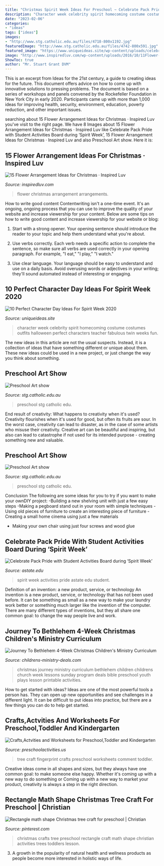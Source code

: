 ```yaml
---
title: "Christmas Spirit Week Ideas For Preschool ~ Celebrate Pack Pride With Student Activities Board During ‘spirit Week’"
description: "Character week celebrity spirit homecoming costume costumes outfits halloween perfect characters teacher fabulous twin weeks fun"
date: "2023-02-06"
categories:
- "ideas"
tags: ["ideas"]
images:
- "http://www.stg.catholic.edu.au/files/4718-800x1192.jpg"
featuredImage: "http://www.stg.catholic.edu.au/files/4742-800x591.jpg"
featured_image: "https://www.uniqueideas.site/wp-content/uploads/celebrity-character-day-high-school-homecoming-pinterest-5.jpg"
image: "http://www.inspiredluv.com/wp-content/uploads/2016/10/11Flower-Arrangements-for-Christmas.jpg"
ShowToc: true
author: "Mr. Stuart Grant DVM"
---
```



This is an excerpt from Ideas for the 21st century, a guide to creating ideas for the future. This document offers advice on how to come up with innovative solutions to pressing problems. The document is based on a series of workshops and panels convened by the Rockefeller Foundation in New York City in early 2020. Participants came up with more than 1,000 ideas for improving health, security, environment, education, poverty reduction, and other important issues.

	

		
searching about 15 Flower Arrangement Ideas for Christmas · Inspired Luv you've visit to the right page. We have 8 Images about 15 Flower Arrangement Ideas for Christmas · Inspired Luv like Celebrate Pack Pride with Student Activities Board during ‘Spirit Week’, 15 Flower Arrangement Ideas for Christmas · Inspired Luv and also Preschool Art show. Here it is:
		
    
## 15 Flower Arrangement Ideas For Christmas · Inspired Luv

<img loading=lazy src="http://www.inspiredluv.com/wp-content/uploads/2016/10/11Flower-Arrangements-for-Christmas.jpg" onerror="this.onerror=null;this.src='https://tse2.mm.bing.net/th?id=OIP._TsQvb-E2ANgaeuCzqjWfwHaJ4&amp;pid=15.1';" alt="15 Flower Arrangement Ideas for Christmas · Inspired Luv">

_Source: inspiredluv.com_

>flower christmas arrangement arrangements. 

	

How to write good content
Contentwriting isn't a one-time event. It's an ongoing, ongoing process that you can use to improve the quality of your website and increase viewership for your content. Below are some tips on how to write good content and increase viewership for your website or blog: 
1) Start with a strong opener. Your opening sentence should introduce the reader to your topic and help them understand what you're about. 

2) Use verbs correctly. Each verb needs a specific action to complete the sentence, so make sure all verbs are used correctly in your opening paragraph. For example, "I eat," "I play," "I watch." 

3) Use clear language. Your language should be easy to understand and use on a daily basis. Avoid overusing words or adjectives in your writing; they'll sound automated instead of interesting or engaging.

    
## 10 Perfect Character Day Ideas For Spirit Week 2020

<img loading=lazy src="https://www.uniqueideas.site/wp-content/uploads/celebrity-character-day-high-school-homecoming-pinterest-5.jpg" onerror="this.onerror=null;this.src='https://tse3.mm.bing.net/th?id=OIP.foX-Gn5FL4Swvm9XKtCVDQHaLH&amp;pid=15.1';" alt="10 Perfect Character Day Ideas For Spirit Week 2020">

_Source: uniqueideas.site_

>character week celebrity spirit homecoming costume costumes outfits halloween perfect characters teacher fabulous twin weeks fun. 

	

The new ideas in this article are not the usual suspects. Instead, it is a collection of ideas that have something different or unique about them. These new ideas could be used in a new project, or just change the way you think about something.

    
## Preschool Art Show

<img loading=lazy src="http://www.stg.catholic.edu.au/files/4742-800x591.jpg" onerror="this.onerror=null;this.src='https://tse1.mm.bing.net/th?id=OIP.YIM7mMPT6UyHpV6czAJaXAHaFe&amp;pid=15.1';" alt="Preschool Art show">

_Source: stg.catholic.edu.au_

>preschool stg catholic edu. 

	

End result of creativity: What happens to creativity when it's used?
Creativity flourishes when it's used for good, but often its fruits are sour. In the worst case, creativity can lead to disaster, as in the case of some artists who misuse their creativity. Creative art can be beautiful and inspiring, but also can lead to catastrophe if not used for its intended purpose - creating something new and valuable.

    
## Preschool Art Show

<img loading=lazy src="http://www.stg.catholic.edu.au/files/4718-800x1192.jpg" onerror="this.onerror=null;this.src='https://tse3.mm.bing.net/th?id=OIP.G_hxLRYMxq63Kq34Ecl2sAHaLC&amp;pid=15.1';" alt="Preschool Art show">

_Source: stg.catholic.edu.au_

>preschool stg catholic edu. 

	

Conclusion
The following are some ideas for you to try if you want to make your ownDIY project: 
-Building a new shelving unit with just a few easy steps 
-Making a pegboard stand out in your room with simple techniques 
-Using old pieces of furniture to create an interesting piece of furniture 
-Creating a small home cinema using just a few materials 
- Making your own chair using just four screws and wood glue

    
## Celebrate Pack Pride With Student Activities Board During ‘Spirit Week’

<img loading=lazy src="http://www.astate.edu/dotAsset/b30a178a-d2aa-4150-9cbe-b362fa614f0f" onerror="this.onerror=null;this.src='https://tse1.mm.bing.net/th?id=OIP.XZFzvvabe5Zp2NDOrtSglQHaLD&amp;pid=15.1';" alt="Celebrate Pack Pride with Student Activities Board during ‘Spirit Week’">

_Source: astate.edu_

>spirit week activities pride astate edu student. 

	

Definition of an invention: a new product, service, or technology
An invention is a new product, service, or technology that has not been used before. It can be something as small as a new way to make your laundry work better or something much larger like the invention of the computer. There are many different types of inventions, but they all share one common goal: to change the way people live and work.

    
## Journey To Bethlehem 4-Week Christmas Children&#039;s Ministry Curriculum

<img loading=lazy src="http://cdn.shopify.com/s/files/1/0101/2792/products/Journey_2cf8510b-771b-4546-ae6a-f47e99b137da_grande.jpg?v=1404135916" onerror="this.onerror=null;this.src='https://tse4.mm.bing.net/th?id=OIP.LxlnlV6FTzIAaeMsxVoy9wAAAA&amp;pid=15.1';" alt="Journey To Bethlehem 4-Week Christmas Children&#039;s Ministry Curriculum">

_Source: childrens-ministry-deals.com_

>christmas journey ministry curriculum bethlehem children childrens church week lessons sunday program deals bible preschool youth plays lesson printable activities. 

	

How to get started with ideas?
Ideas are one of the most powerful tools a person has. They can open up new opportunities and see challenges in a different light. It can be difficult to put ideas into practice, but there are a few things you can do to help get started.

    
## Crafts,Actvities And Worksheets For Preschool,Toddler And Kindergarten

<img loading=lazy src="http://www.preschoolactivities.us/wp-content/uploads/2014/12/fingerprint-tree-craft.jpg" onerror="this.onerror=null;this.src='https://tse4.mm.bing.net/th?id=OIP.ticiLrrBin417CkoHtiADwHaLG&amp;pid=15.1';" alt="Crafts,Actvities and Worksheets for Preschool,Toddler and Kindergarten">

_Source: preschoolactivities.us_

>tree craft fingerprint crafts preschool worksheets comment toddler. 

	

Creative ideas come in all shapes and sizes, but they always have one common goal: to make someone else happy. Whether it's coming up with a new way to do something or Coming up with a new way to market your product, creativity is always a step in the right direction.

    
## Rectangle Math Shape Christmas Tree Craft For Preschool | Christian

<img loading=lazy src="https://i.pinimg.com/736x/29/80/71/29807108020f0029f2fdf9a38d897b98--christmas-tree-crafts-math.jpg" onerror="this.onerror=null;this.src='https://tse1.mm.bing.net/th?id=OIP.r0bVPcv8hoyarFliZF9UGgHaJ3&amp;pid=15.1';" alt="Rectangle math shape Christmas tree craft for preschool | Christian">

_Source: pinterest.com_

>christmas crafts tree preschool rectangle craft math shape christian activities trees toddlers lesson. 

	

3. A growth in the popularity of natural health and wellness products as people become more interested in holistic ways of life. 

